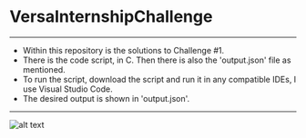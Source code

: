 # VersaInternshipChallenge

---

- Within this repository is the solutions to Challenge #1.
- There is the code script, in C. Then there is also the 'output.json' file as mentioned.
- To run the script, download the script and run it in any compatible IDEs, I use Visual Studio Code.
- The desired output is shown in 'output.json'.

---

![alt text](https://versa.com.my/wp-content/uploads/2022/09/Video-Preview-Revamp.png)

